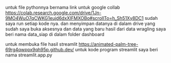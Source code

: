 untuk file pythonnya bernama 
link untuk google collab https://colab.research.google.com/drive/1Jn-9MO4WuO7qCWKG1eujd6dxXIFMXOBo#scrollTo=h_Sh51Xy8DC1
sudah saya run setiap kode nya. dan menyimpan datanya di dalam drive yang sudah saya buka aksesnya
dan data yang baru hasil dari data wragling saya beri nama data_siap di dalam folder dashboard


untuk membuka file hasil streamlit https://animated-palm-tree-69rg4qwppx9qh95p.github.dev/
untuk kode program streamlit saya beri nama streamlit.app.py


